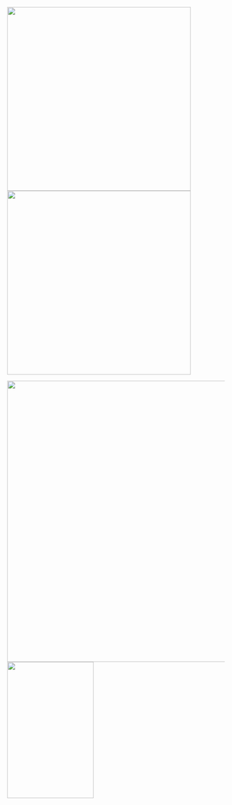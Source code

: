 
<img src="https://github.com/user-attachments/assets/ad8619a0-3305-4e46-bb65-dec1d8336821" width="425"/> <img src="https://github.com/user-attachments/assets/580dae35-9bcc-49d9-b49c-a5859e86cf2b" width="425"/> 

<img src="https://github.com/user-attachments/assets/d4fd66e6-004f-4093-a8d8-b36d0dd0cf46" width="650"/> <img src="https://github.com/user-attachments/assets/fdedf567-3a64-456d-8142-639f826af085" width="200" height=315/>
